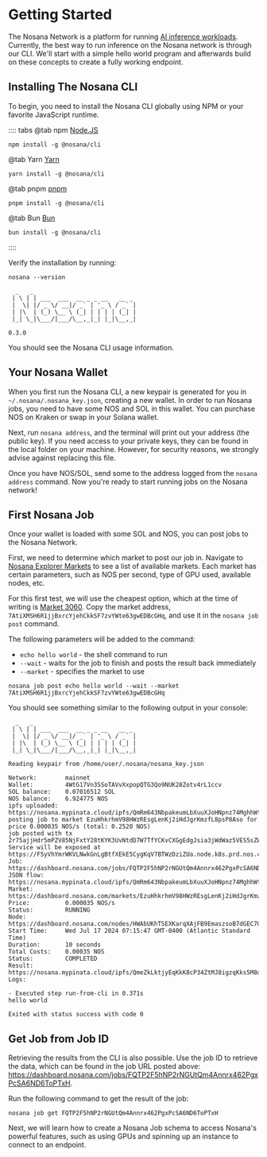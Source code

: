 # Getting Started

The Nosana Network is a platform for running [AI inference workloads](https://www.oracle.com/artificial-intelligence/ai-inference/#:~:text=AI%20inference%20is%20when%20an,way%20that%20mimics%20human%20abilities). Currently, the best way to run inference on the Nosana network is through our CLI. We'll start with a simple hello world program and afterwards build on these concepts to create a fully working endpoint.

## Installing The Nosana CLI

To begin, you need to install the Nosana CLI globally using NPM or your favorite JavaScript runtime.

:::: tabs
@tab npm 
[Node.JS](https://nodejs.org/en)
```sh:no-line-numbers
npm install -g @nosana/cli
```

@tab Yarn
[Yarn](https://yarnpkg.com/)
```sh:no-line-numbers
yarn install -g @nosana/cli
```

@tab pnpm
[pnpm](https://pnpm.io/)
```sh:no-line-numbers
pnpm install -g @nosana/cli
```

@tab Bun
[Bun](https://bun.sh/)
```sh:no-line-numbers
bun install -g @nosana/cli
```
::::


Verify the installation by running:

```sh:no-line-numbers
nosana --version
```

```sh:no-line-numbers
  _   _
 | \ | | ___  ___  __ _ _ __   __ _
 |  \| |/ _ \/ __|/ _` | '_ \ / _` |
 | |\  | (_) \__ \ (_| | | | | (_| |
 |_| \_|\___/|___/\__,_|_| |_|\__,_|

0.3.0
```

You should see the Nosana CLI usage information.

## Your Nosana Wallet

When you first run the Nosana CLI, a new keypair is generated for you in `~/.nosana/.nosana_key.json`, creating a new wallet. In order to run Nosana jobs, you need to have some NOS and SOL in this wallet. You can purchase NOS on Kraken or swap in your Solana wallet. 

Next, run `nosana address`, and the terminal will print out your address (the public key). If you need access to your private keys, they can be found in the local folder on your machine. However, for security reasons, we strongly advise against replacing this file.

Once you have NOS/SOL, send some to the address logged from the `nosana address` command. Now you're ready to start running jobs on the Nosana network!

## First Nosana Job

Once your wallet is loaded with some SOL and NOS, you can post jobs to the Nosana Network.

First, we need to determine which market to post our job in. Navigate to [Nosana Explorer Markets](https://dashboard.nosana.com/markets) to see a list of available markets. Each market has certain parameters, such as NOS per second, type of GPU used, available nodes, etc. 

For this first test, we will use the cheapest option, which at the time of writing is [Market 3060](https://dashboard.nosana.com/markets/7AtiXMSH6R1jjBxrcYjehCkkSF7zvYWte63gwEDBcGHq). Copy the market address, `7AtiXMSH6R1jjBxrcYjehCkkSF7zvYWte63gwEDBcGHq`, and use it in the `nosana job post` command.

The following parameters will be added to the command:

- `echo hello world` - the shell command to run
- `--wait` - waits for the job to finish and posts the result back immediately
- `--market` - specifies the market to use

```sh:no-line-numbers
nosana job post echo hello world --wait --market 7AtiXMSH6R1jjBxrcYjehCkkSF7zvYWte63gwEDBcGHq
```

You should see something similar to the following output in your console:

```sh:no-line-numbers
  _   _
 | \ | | ___  ___  __ _ _ __   __ _
 |  \| |/ _ \/ __|/ _` | '_ \ / _` |
 | |\  | (_) \__ \ (_| | | | | (_| |
 |_| \_|\___/|___/\__,_|_| |_|\__,_|

Reading keypair from /home/user/.nosana/nosana_key.json

Network:        mainnet
Wallet:         4WtG17Vn3SSoTAVvXxpopQTG3Qo9NUK28Zotv4rL1ccv
SOL balance:    0.07016512 SOL
NOS balance:    6.924775 NOS
ipfs uploaded:  https://nosana.mypinata.cloud/ipfs/QmRm643NbpakeumLbXuuXJoHNpnz74MghhWtFNJNq9kN7W
posting job to market EzuHhkrhmV98HWzREsgLenKj2iHdJgrKmzfL8psP8Aso for price 0.000035 NOS/s (total: 0.2520 NOS)
job posted with tx 2r75ajjHdr5mPZV85NjFxtY28tKYK3UvNtdD7W7TfYCKvCXGgEdgJsia3jWdWaz5VES5sZWipEabnjwQkoE1dcwf!
Service will be exposed at https://F5yVhYmrWKVLNwkGnLgBtfXEkE5CygKqV7BTWzDziZUa.node.k8s.prd.nos.ci
Job:            https://dashboard.nosana.com/jobs/FQTP2F5hNP2rNGUtQm4Annrx462PgxPcSA6ND6ToPTxH
JSON flow:      https://nosana.mypinata.cloud/ipfs/QmRm643NbpakeumLbXuuXJoHNpnz74MghhWtFNJNq9kN7W
Market:         https://dashboard.nosana.com/markets/EzuHhkrhmV98HWzREsgLenKj2iHdJgrKmzfL8psP8Aso
Price:          0.000035 NOS/s
Status:         RUNNING
Node:           https://dashboard.nosana.com/nodes/HWAbUKhTSEXKarqXAjFB9EmaszsoB7dGEC7Gjxf7vNfk
Start Time:     Wed Jul 17 2024 07:15:47 GMT-0400 (Atlantic Standard Time)
Duration:       10 seconds
Total Costs:    0.00035 NOS
Status:         COMPLETED
Result:         https://nosana.mypinata.cloud/ipfs/QmeZkLktjyEqKkK8cP34ZtMJ8igzqKks5M8dFLStV4Q3t5
Logs:

- Executed step run-from-cli in 0.371s
hello world

Exited with status success with code 0
```

## Get Job from Job ID

Retrieving the results from the CLI is also possible. Use the job ID to retrieve the data, which can be found in the job URL posted above:  
<https://dashboard.nosana.com/jobs/FQTP2F5hNP2rNGUtQm4Annrx462PgxPcSA6ND6ToPTxH>.

Run the following command to get the result of the job:

```sh:no-line-numbers
nosana job get FQTP2F5hNP2rNGUtQm4Annrx462PgxPcSA6ND6ToPTxH
```

Next, we will learn how to create a Nosana Job schema to access Nosana's powerful features, such as using GPUs and spinning up an instance to connect to an endpoint.

